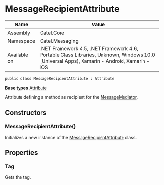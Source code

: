 

# MessageRecipientAttribute

Name|Value
---|---
Assembly|Catel.Core
Namespace|Catel.Messaging
Available on|.NET Framework 4.5, .NET Framework 4.6, Portable Class Libraries, Unknown, Windows 10.0 (Universal Apps), Xamarin - Android, Xamarin - iOS

```
public class MessageRecipientAttribute : Attribute
```

**Base types**
[Attribute]()


Attribute defining a method as recipient for the [MessageMediator](#).



## Constructors

### MessageRecipientAttribute()

Initializes a new instance of the [MessageRecipientAttribute](#) class.



## Properties

### Tag

Gets the tag.



